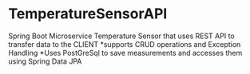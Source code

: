 # TemperatureSensorAPI
Spring Boot Microservice
Temperature Sensor that uses REST API to transfer data to the CLIENT
*supports CRUD operations and Exception Handling
*Uses PostGreSql to save measurements and accesses them using Spring Data JPA

